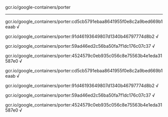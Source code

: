 gcr.io/google-containers/porter 

----
gcr.io/google_containers/porter:cd5cb5791ebaa8641955f0e8c2a9bed669b1eaab √

gcr.io/google_containers/porter:91d46193649807d1340b46797774d8b2 √

gcr.io/google_containers/porter:59ad46ed2c56ba50fa7f1dc176c07c37 √

gcr.io/google_containers/porter:4524579c0eb935c056c8e75563b4e1eda31587e0 √

gcr.io/google_containers/porter:cd5cb5791ebaa8641955f0e8c2a9bed669b1eaab √

gcr.io/google_containers/porter:91d46193649807d1340b46797774d8b2 √

gcr.io/google_containers/porter:59ad46ed2c56ba50fa7f1dc176c07c37 √

gcr.io/google_containers/porter:4524579c0eb935c056c8e75563b4e1eda31587e0 √

